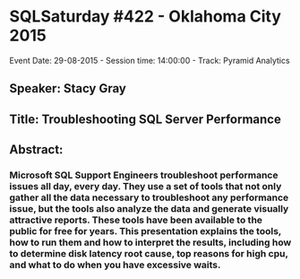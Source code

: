 # SQLSaturday #422 - Oklahoma City 2015
Event Date: 29-08-2015 - Session time: 14:00:00 - Track: Pyramid Analytics
## Speaker: Stacy Gray
## Title: Troubleshooting SQL Server Performance 
## Abstract:
### Microsoft SQL Support Engineers troubleshoot performance issues all day, every day.  They use a set of tools that not only gather all the data necessary to troubleshoot any performance issue, but the tools also analyze the data and generate visually attractive reports. These tools have been available to the public for free for years.  This presentation explains the tools, how to run them and how to interpret the results, including how to determine disk latency root cause, top reasons for high cpu, and what to do when you have excessive waits.
